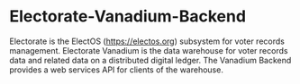 # Electorate-Vanadium-Backend
Electorate is the ElectOS (https://electos.org) subsystem for voter records management. Electorate Vanadium is the data warehouse for voter records data and related data on a distributed digital ledger. The Vanadium Backend provides a web services API for clients of the warehouse.
